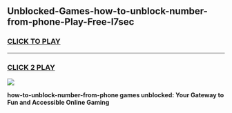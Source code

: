 
## Unblocked-Games-how-to-unblock-number-from-phone-Play-Free-l7sec
<h3>
<a href="https://premium76.site?title=how-to-unblock-number-from-phone&ref=21A">CLICK TO PLAY</a></h3>
<hr>

<h3>
<a href="https://premium76.site?title=how-to-unblock-number-from-phone&ref=21A">CLICK 2 PLAY</a>
  
</h3>

<a href="https://premium76.site?title=how-to-unblock-number-from-phone&ref=21A"><img src="https://clearcache.store/games.png"></a>


**how-to-unblock-number-from-phone games unblocked: Your Gateway to Fun and Accessible Online Gaming**
